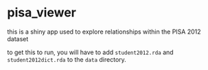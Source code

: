 # pisa_viewer

this is a shiny app used to explore relationships within the PISA 2012 dataset

to get this to run, you will have to add `student2012.rda` and `student2012dict.rda` to the `data` directory.